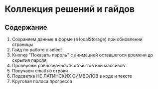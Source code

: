 # Коллекция решений и гайдов

## Содержание

  1. Сохраняем данные в форме (в localStorage) при обновлении страницы
  2. Гайд по работе с select
  3. Кнопка "Показать пароль" с анимацией оставшегося времени до скрытия пароля
  4. Проверяем равнозначность объектов или массивов
  5. Получаем email из строки
  6. Подсветка НЕ ЛАТИНСКИХ СИМВОЛОВ в коде и тексте
  7. Круговая полоса прогресса
